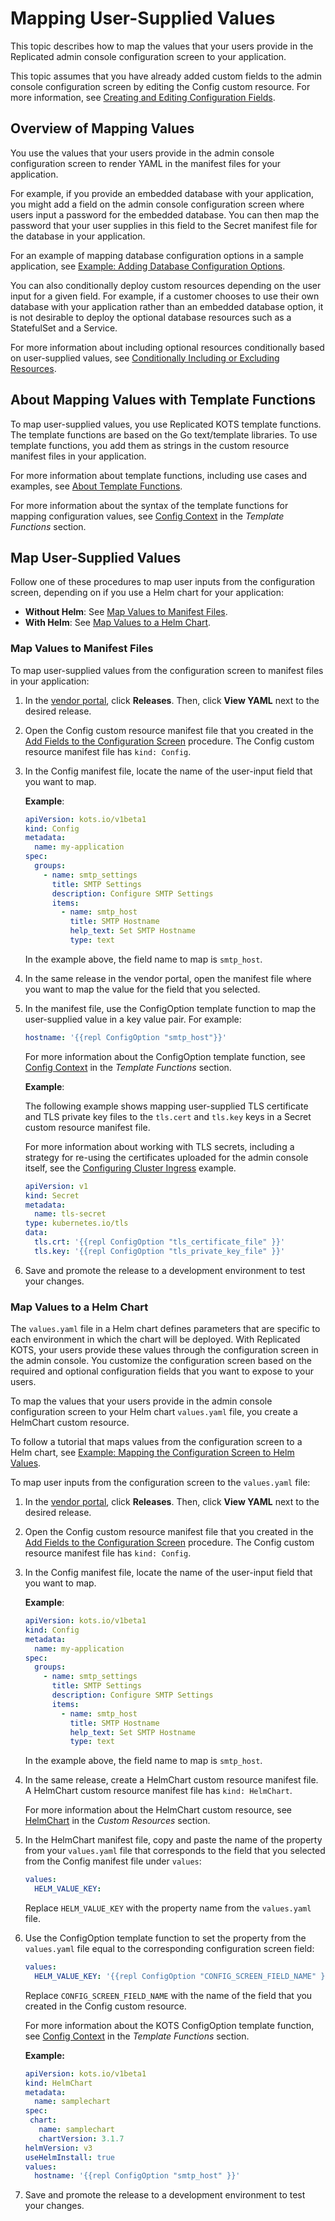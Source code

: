 # Mapping User-Supplied Values

This topic describes how to map the values that your users provide in the Replicated admin console configuration screen to your application.

This topic assumes that you have already added custom fields to the admin console configuration screen by editing the Config custom resource. For more information, see [Creating and Editing Configuration Fields](admin-console-customize-config-screen).

## Overview of Mapping Values

You use the values that your users provide in the admin console configuration screen to render YAML in the manifest files for your application.

For example, if you provide an embedded database with your application, you might add a field on the admin console configuration screen where users input a password for the embedded database. You can then map the password that your user supplies in this field to the Secret manifest file for the database in your application.

For an example of mapping database configuration options in a sample application, see [Example: Adding Database Configuration Options](tutorial-adding-db-config).

You can also conditionally deploy custom resources depending on the user input for a given field. For example, if a customer chooses to use their own database with your application rather than an embedded database option, it is not desirable to deploy the optional database resources such as a StatefulSet and a Service.

For more information about including optional resources conditionally based on user-supplied values, see [Conditionally Including or Excluding Resources](packaging-include-resources).

## About Mapping Values with Template Functions

To map user-supplied values, you use Replicated KOTS template functions. The template functions are based on the Go text/template libraries. To use template functions, you add them as strings in the custom resource manifest files in your application.

For more information about template functions, including use cases and examples, see [About Template Functions](/reference/template-functions-about).

For more information about the syntax of the template functions for mapping configuration values, see [Config Context](/reference/template-functions-config-context) in the _Template Functions_ section.

## Map User-Supplied Values

Follow one of these procedures to map user inputs from the configuration screen, depending on if you use a Helm chart for your application:

* **Without Helm**: See [Map Values to Manifest Files](#map-values-to-manifest-files).
* **With Helm**: See [Map Values to a Helm Chart](#map-values-to-a-helm-chart).

### Map Values to Manifest Files

To map user-supplied values from the configuration screen to manifest files in your application:

1. In the [vendor portal](https://vendor.replicated.com/apps), click **Releases**. Then, click **View YAML** next to the desired release.

1. Open the Config custom resource manifest file that you created in the [Add Fields to the Configuration Screen](admin-console-customize-config-screen#add-fields-to-the-configuration-screen) procedure. The Config custom resource manifest file has `kind: Config`.

1. In the Config manifest file, locate the name of the user-input field that you want to map.

   **Example**:

   ```yaml
   apiVersion: kots.io/v1beta1
   kind: Config
   metadata:
     name: my-application
   spec:
     groups:
       - name: smtp_settings
         title: SMTP Settings
         description: Configure SMTP Settings
         items:
           - name: smtp_host
             title: SMTP Hostname
             help_text: Set SMTP Hostname
             type: text
   ```

   In the example above, the field name to map is `smtp_host`.

1. In the same release in the vendor portal, open the manifest file where you want to map the value for the field that you selected.

1. In the manifest file, use the ConfigOption template function to map the user-supplied value in a key value pair. For example:

   ```yaml
   hostname: '{{repl ConfigOption "smtp_host"}}'
   ```

   For more information about the ConfigOption template function, see [Config Context](../reference/template-functions-config-context#configoption) in the _Template Functions_ section.

   **Example**:

   The following example shows mapping user-supplied TLS certificate and TLS private key files to the `tls.cert` and `tls.key` keys in a Secret custom resource manifest file.

   For more information about working with TLS secrets, including a strategy for re-using the certificates uploaded for the admin console itself, see the [Configuring Cluster Ingress](packaging-ingress) example.

   ```yaml
   apiVersion: v1
   kind: Secret
   metadata:
     name: tls-secret
   type: kubernetes.io/tls
   data:
     tls.crt: '{{repl ConfigOption "tls_certificate_file" }}'
     tls.key: '{{repl ConfigOption "tls_private_key_file" }}'
   ```

1. Save and promote the release to a development environment to test your changes.

### Map Values to a Helm Chart

The `values.yaml` file in a Helm chart defines parameters that are specific to each environment in which the chart will be deployed. With Replicated KOTS, your users provide these values through the configuration screen in the admin console. You customize the configuration screen based on the required and optional configuration fields that you want to expose to your users.

To map the values that your users provide in the admin console configuration screen to your Helm chart `values.yaml` file, you create a HelmChart custom resource.

To follow a tutorial that maps values from the configuration screen to a Helm chart, see [Example: Mapping the Configuration Screen to Helm Values](helm-mapping-example).

To map user inputs from the configuration screen to the `values.yaml` file:

1. In the [vendor portal](https://vendor.replicated.com/apps), click **Releases**. Then, click **View YAML** next to the desired release.

1. Open the Config custom resource manifest file that you created in the [Add Fields to the Configuration Screen](admin-console-customize-config-screen#add-fields-to-the-configuration-screen) procedure. The Config custom resource manifest file has `kind: Config`.

1. In the Config manifest file, locate the name of the user-input field that you want to map.

   **Example**:

   ```yaml
   apiVersion: kots.io/v1beta1
   kind: Config
   metadata:
     name: my-application
   spec:
     groups:
       - name: smtp_settings
         title: SMTP Settings
         description: Configure SMTP Settings
         items:
           - name: smtp_host
             title: SMTP Hostname
             help_text: Set SMTP Hostname
             type: text
   ```

   In the example above, the field name to map is `smtp_host`.

1. In the same release, create a HelmChart custom resource manifest file. A HelmChart custom resource manifest file has `kind: HelmChart`.

   For more information about the HelmChart custom resource, see [HelmChart](../reference/custom-resource-helmchart) in the _Custom Resources_ section.

1. In the HelmChart manifest file, copy and paste the name of the property from your `values.yaml` file that corresponds to the field that you selected from the Config manifest file under `values`:

   ```yaml
   values:
     HELM_VALUE_KEY:
   ```
   Replace `HELM_VALUE_KEY` with the property name from the `values.yaml` file.

1. Use the ConfigOption template function to set the property from the `values.yaml` file equal to the corresponding configuration screen field:

   ```yaml
   values:
     HELM_VALUE_KEY: '{{repl ConfigOption "CONFIG_SCREEN_FIELD_NAME" }}'
   ```
   Replace `CONFIG_SCREEN_FIELD_NAME` with the name of the field that you created in the Config custom resource.

   For more information about the KOTS ConfigOption template function, see [Config Context](../reference/template-functions-config-context#configoption) in the _Template Functions_ section.

   **Example:**

   ```yaml
   apiVersion: kots.io/v1beta1
   kind: HelmChart
   metadata:
     name: samplechart
   spec:
    chart:
      name: samplechart
      chartVersion: 3.1.7
   helmVersion: v3
   useHelmInstall: true  
   values:
     hostname: '{{repl ConfigOption "smtp_host" }}'
   ```

1. Save and promote the release to a development environment to test your changes.
